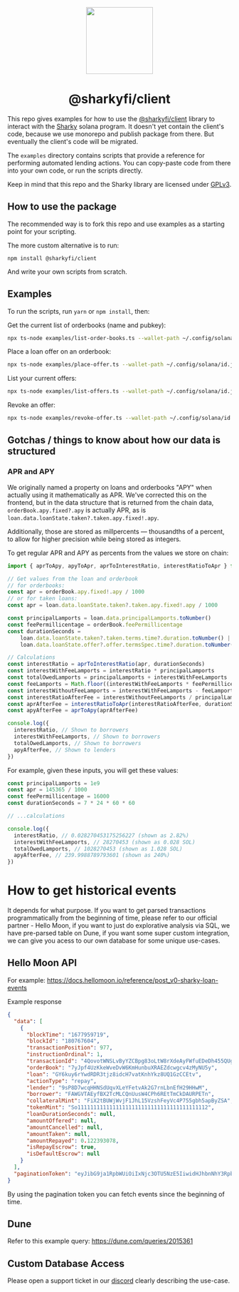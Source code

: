 <p align="center">
  <img width="auto" height="150" src="https://user-images.githubusercontent.com/377261/172073343-4b84d462-1f04-465d-9c93-cdba5b5dcdf3.png">
</p>

<h1 align="center">@sharkyfi/client</h1>

This repo gives examples for how to use the [@sharkyfi/client](https://www.npmjs.com/package/@sharkyfi/client) library to interact with the [Sharky](https://sharky.fi) solana program. It doesn't yet contain the client's code, because we use monorepo and publish package from there. But eventually the client's code will be migrated.

The `examples` directory contains scripts that provide a reference for performing automated lending actions. You can copy-paste code from there into your own code, or run the scripts directly.

Keep in mind that this repo and the Sharky library are licensed under [GPLv3](https://www.gnu.org/licenses/gpl-3.0.en.html).

## How to use the package

The recommended way is to fork this repo and use examples as a starting point for your scripting.

The more custom alternative is to run:

```
npm install @sharkyfi/client
```

And write your own scripts from scratch.

## Examples

To run the scripts, run `yarn` or `npm install`, then:

Get the current list of orderbooks (name and pubkey):

```bash
npx ts-node examples/list-order-books.ts --wallet-path ~/.config/solana/id.json
```

Place a loan offer on an orderbook:

```bash
npx ts-node examples/place-offer.ts --wallet-path ~/.config/solana/id.json --order-book <order-book-pubkey> --amount-sol 1
```

List your current offers:

```bash
npx ts-node examples/list-offers.ts --wallet-path ~/.config/solana/id.json
```

Revoke an offer:

```bash
npx ts-node examples/revoke-offer.ts --wallet-path ~/.config/solana/id.json --loan <loan-pubkey>
```

## Gotchas / things to know about how our data is structured

### APR and APY

We originally named a property on loans and orderbooks "APY" when actually using it mathematically as APR. We've corrected this on the frontend, but in the data structure that is returned from the chain data, `orderBook.apy.fixed?.apy` is actually APR, as is `loan.data.loanState.taken?.taken.apy.fixed!.apy`.

Additionally, those are stored as millpercents — thousandths of a percent, to allow for higher precision while being stored as integers.

To get regular APR and APY as percents from the values we store on chain:

```js
import { aprToApy, apyToApr, aprToInterestRatio, interestRatioToApr } from '@sharkyfi/client'

// Get values from the loan and orderbook
// for orderbooks:
const apr = orderBook.apy.fixed!.apy / 1000
// or for taken loans:
const apr = loan.data.loanState.taken?.taken.apy.fixed!.apy / 1000

const principalLamports = loan.data.principalLamports.toNumber()
const feePermillicentage = orderBook.feePermillicentage
const durationSeconds =
    loan.data.loanState.taken?.taken.terms.time?.duration.toNumber() ||
    loan.data.loanState.offer?.offer.termsSpec.time?.duration.toNumber()

// Calculations
const interestRatio = aprToInterestRatio(apr, durationSeconds)
const interestWithFeeLamports = interestRatio * principalLamports
const totalOwedLamports = principalLamports + interestWithFeeLamports
const feeLamports = Math.floor((interestWithFeeLamports * feePermillicentage) / 100_000)
const interestWithoutFeeLamports = interestWithFeeLamports - feeLamports
const interestRatioAfterFee = interestWithoutFeeLamports / principalLamports
const aprAfterFee = interestRatioToApr(interestRatioAfterFee, durationSeconds)
const apyAfterFee = aprToApy(aprAfterFee)

console.log({
  interestRatio, // Shown to borrowers
  interestWithFeeLamports, // Shown to borrowers
  totalOwedLamports, // Shown to borrowers
  apyAfterFee, // Shown to lenders
})
```

For example, given these inputs, you will get these values:

```js
const principalLamports = 1e9
const apr = 145365 / 1000
const feePermillicentage = 16000
const durationSeconds = 7 * 24 * 60 * 60

// ...calculations

console.log({
  interestRatio, // 0.028270453175256227 (shown as 2.82%)
  interestWithFeeLamports, // 28270453 (shown as 0.028 SOL)
  totalOwedLamports, // 1028270453 (shown as 1.028 SOL)
  apyAfterFee, // 239.9988789793601 (shown as 240%)
})
```

# How to get historical events

It depends for what purpose. If you want to get parsed transactions programmatically from the beginning of time, please refer to our official partner - Hello Moon, if you want to just do explorative analysis via SQL, we have pre-parsed table on Dune, if you want some super custom integration, we can give you acess to our own database for some unique use-cases.

## Hello Moon API

For example: https://docs.hellomoon.io/reference/post_v0-sharky-loan-events

Example response

```json
{
  "data": [
    {
      "blockTime": "1677959719",
      "blockId": "180767604",
      "transactionPosition": 977,
      "instructionOrdinal": 1,
      "transactionId": "4QovotWNSLvByYZCBpg83oLtW8rXdeAyFWfuEDeDh455QUgW43pBWCDYYjdPBAy5kb3vSVVHi338MeaWcjEdtCEp",
      "orderBook": "7yJpf4UzKkeWveDvW6KmHunbuXRAEZdcwgcv4zMyNU5y",
      "loan": "GY6kuy6rYwdRDR3tjz8idcH7vatKnhYkz8UQ1GzCCEtv",
      "actionType": "repay",
      "lender": "9sP8D7wcqHHNSdUqvXLeYFetvAk2G7rnLbnEfH29HHwM",
      "borrower": "FAWGVTAEyfBX2TcMLCQnUusW4CPh6REtTmCkDAURPETn",
      "collateralMint": "FiX2tBUWjWvjF1JhL15VzshFeyVc4P755gbh5apByZSA",
      "tokenMint": "So11111111111111111111111111111111111111112",
      "loanDurationSeconds": null,
      "amountOffered": null,
      "amountCancelled": null,
      "amountTaken": null,
      "amountRepayed": 0.122393078,
      "isRepayEscrow": true,
      "isDefaultEscrow": null
    }
  ],
  "paginationToken": "eyJibG9ja1RpbWUiOiIxNjc3OTU5NzE5IiwidHJhbnNhY3Rpb25JZCI6IjIxTlpta3FLZ0M0bzlyQllBSmZXZ2N4YzNKUXlKcjJxNlhEM3RyODR2QWQ1ZTV1SEFjd3FoOU1Nd3NSQ3lqamFNeGl3eURRbkVLcmM4cWpCeUs2ODc0ODUifQ=="
}
```

By using the pagination token you can fetch events since the beginning of time.

## Dune

Refer to this example query: https://dune.com/queries/2015361

## Custom Database Access

Please open a support ticket in our [discord](http://discord.gg/sharkyfi) clearly describing the use-case.
